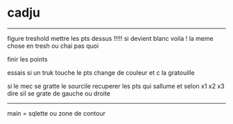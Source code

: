 # cadju


-------------------------------

figure treshold mettre les pts dessus !!!!! si devient blanc voila ! la meme chose en tresh ou chai pas quoi 


finir les points

essais si un truk touche le pts change de couleur et c la gratouille

si le mec se gratte le sourcile recuperer les pts qui sallume et selon x1 x2 x3 dire sil se grate de gauche ou droite


------------------------------

main = sqlette ou zone de contour


<br><br><br><br><br><br><br><br><br><br><br><br><br><br><br><br><br><br><br><br><br>
-----------------------------




